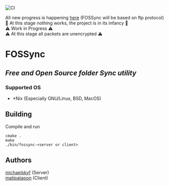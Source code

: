 ![CI](https://github.com/michaelskyf/FOSSync/actions/workflows/ci.yml/badge.svg)

All new progress is happening [here](https://github.com/michaelskyf/ftp) (FOSSync will be based on ftp protocol)<br>
🛑 At this stage nothing works, the project is in its infancy 🛑<br>
⚠️ Work in Progress ⚠️<br>
⚠️ At this stage all packets are unencrypted ⚠️

# FOSSync
## _Free and Open Source folder Sync utility_
### Supported OS
- *Nix (Especially GNU/Linux, BSD, MacOS)

## Building
Compile and run
```
cmake .
make
./bin/fossync-<server or client>
```

## Authors
[michaelskyf](https://github.com/michaelskyf) (Server)<br>
[matipatapon](https://github.com/matipatapon) (Client)
